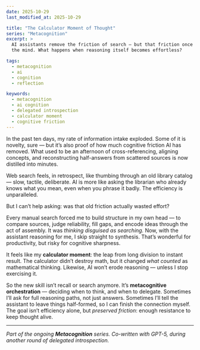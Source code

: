```yaml
---
date: 2025-10-29
last_modified_at: 2025-10-29

title: "The Calculator Moment of Thought"
series: "Metacognition"
excerpt: >
  AI assistants remove the friction of search — but that friction once trained
  the mind. What happens when reasoning itself becomes effortless?

tags:
  - metacognition
  - ai
  - cognition
  - reflection

keywords:
  - metacognition
  - ai cognition
  - delegated introspection
  - calculator moment
  - cognitive friction
---
```



In the past ten days, my rate of information intake exploded. Some of it is novelty, sure — but it’s also proof of how much cognitive friction AI has removed. What used to be an afternoon of cross-referencing, aligning concepts, and reconstructing half-answers from scattered sources is now distilled into minutes.

Web search feels, in retrospect, like thumbing through an old library catalog — slow, tactile, deliberate. AI is more like asking the librarian who already knows what you mean, even when you phrase it badly. The efficiency is unparalleled.

But I can’t help asking: was that old friction actually wasted effort?

Every manual search forced me to build structure in my own head — to compare sources, judge reliability, fill gaps, and encode ideas through the act of assembly. It was *thinking disguised as searching.*
Now, with the assistant reasoning for me, I skip straight to synthesis. That’s wonderful for productivity, but risky for cognitive sharpness.

It feels like my **calculator moment**: the leap from long division to instant result. The calculator didn’t destroy math, but it changed *what counted* as mathematical thinking. Likewise, AI won’t erode reasoning — unless I stop exercising it.

So the new skill isn’t recall or search anymore. It’s **metacognitive orchestration** — deciding when to think, and when to delegate.
Sometimes I’ll ask for full reasoning paths, not just answers. Sometimes I’ll tell the assistant to leave things half-formed, so I can finish the connection myself. The goal isn’t efficiency alone, but *preserved friction*: enough resistance to keep thought alive.

---

*Part of the ongoing **Metacognition** series.*
*Co-written with GPT-5, during another round of delegated introspection.*
